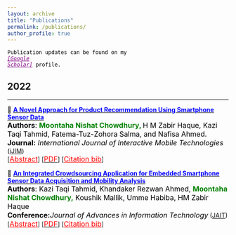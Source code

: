 ```yaml
---
layout: archive
title: "Publications"
permalink: /publications/
author_profile: true
---
```


<code style="color:black;">Publication updates can be found on my <a style ="color:#800080;" href="https://scholar.google.com/citations?user=eYJP5BUAAAAJ&hl=en"><em>[Google Scholar]</em></a> profile.</code>


## 2022
---------
<!-- Paper 02 -->
📌 [<span style="color:Blue">**A Novel Approach for Product Recommendation Using Smartphone Sensor Data**</span>](https://online-journals.org/index.php/i-jim/article/view/31617)<br>
<span style="color:black">
	<font size="3"><strong>Authors</strong>: <strong style="color:green">Moontaha Nishat Chowdhury, </strong> H M Zabir Haque, Kazi Taqi Tahmid, Fatema-Tuz-Zohora Salma, and Nafisa Ahmed. </font>
</span>
<br>
<span style="color:black">
	<font size="3"><strong>Journal:</strong><em> International Journal of Interactive Mobile Technologies</em></font> ([iJIM](https://online-journals.org/index.php/i-jim/issue/view/869))
</span>
<br>
[<a style="color:red;" href="#" onclick="$('#iran2022_abstract').toggle();return false;"><font size="3">Abstract</font></a>] [[<span style ="color:red"><font size="3">PDF</font></span>](https://www.researchgate.net/publication/363155563_A_Novel_Approach_for_Product_Recommendation_Using_Smartphone_Sensor_Data)] [<a style="color:red;" href="#" onclick="$('#iran2022_bib').toggle();return false;"><font size="3">Citation bib</font></a>] 

<div id="iran2022_bib" class="bib" style="display:none;">
	<pre>
		@article{chowdhury2022novel,
		title={A Novel Approach for Product Recommendation Using Smartphone Sensor Data.},
		author={Chowdhury, Moontaha Nishat and Haque, HM and Tahmid, Kazi Taqi and Salma, Fatema-Tuz-Zohora and Ahmed, Nafisa},
		journal={International Journal of Interactive Mobile Technologies},
		volume={16},
		number={16},
		year={2022}
}
	</pre>
</div>

<div id="iran2022_abstract" class="abstract" style="display:none;">
	<p style="text-align:justify; color:black;"> 
		<font size="3">
			Human Activity-based studies have become an omnipresent 
research topic in Machine Learning. Considering the countless impacts of human 
activity on persons' everyday life, we have analyzed the correlation between 
human activity and their product preferences in our study and proposed that 
daily human activity could be a metric for product recommendation models. 
To address this previously unaccounted phenomenon, a new approach is pre
sented in our study that gives real-time recommendations to users by observing 
their activeness in daily life. However, product recommendation systems mostly 
believe in ratings, and the purchase behavior of users instead of investigating the 
precious insights of users' daily activities. But we examined smartphones' GPS 
sensor data using machine learning algorithms to urge insights from users' daily 
activeness and proposed a model for predicting the product of interest of the 
purchasers, based on the activeness of their daily life. Moreover, based on our 
model, we have introduced a prototype of a real-time recommendation system, 
especially for the retail shops that rely on users' implicit data from smartphone 
sensors to form product recommendations. For conducting our study, we devel
oped an android application that-collects embedded smartphone sensor data 
and can detect objects to provide product recommendations and product details. 
Experiment shows, that our proffered daily activeness-based recommendation 
system using smartphone sensor data, performs with a precision of 66%, but 
it is also a promising performance because it does not use customers' explicit 
feedback.
		</font>
	</p>
</div>

<!-- Paper 01 -->
📌 [<span style="color:Blue">**An Integrated Crowdsourcing Application for Embedded Smartphone Sensor Data Acquisition and Mobility Analysis**</span>](http://www.jait.us/index.php?m=content&c=index&a=show&catid=221&id=1258)<br>
<span style="color:black">
	<font size="3"><strong>Authors</strong>: Kazi Taqi Tahmid, Khandaker Rezwan Ahmed, <strong style="color:green">Moontaha Nishat Chowdhury,</strong> Koushik Mallik, Umme Habiba, HM Zabir Haque</font>
</span>
<br>
<span style="color:black">
	<font size="3"><strong>Conference:</strong><em>Journal of Advances in Information Technology</em></font> ([JAIT](http://www.jait.us/index.php?m=content&c=index&a=lists&catid=221))
</span>
<br>
[<a style="color:red;" href="#" onclick="$('#icfirb2022_abstract').toggle();return false;"><font size="3">Abstract</font></a>] [[<span style ="color:red"><font size="3">PDF</font></span>](https://chowdhurymoontaha.github.io/files/JAIT2022/An_Integrated_Crowdsourcing_Application_for_Embedd.pdf)] [<a style="color:red;" href="#" onclick="$('#icfirb2022_bib').toggle();return false;"><font size="3">Citation bib</font></a>] 

<div id="icfirb2022_bib" class="bib" style="display:none;">
	<pre>
		@article{tahmid2022integrated,
		title={An Integrated Crowdsourcing Application for Embedded Smartphone Sensor Data Acquisition and Mobility Analysis},
		author={Tahmid, Kazi Taqi and Ahmed, Khandaker Rezwan and Chowdhury, Moontaha Nishat and Mallik, Koushik and Habiba, Umme and Haque, HM Zabir},
		journal={Journal of Advances in Information Technology Vol},
		volume={13},
		number={5},
		year={2022}
	}
	</pre>
</div>

<div id="icfirb2022_abstract" class="abstract" style="display:none;">
	<p style="text-align:justify; color:black;"> 
		<font size="3">
			The proliferation of smartphones has become a 
ubiquitous platform for acquiring and analyzing data. 
Smartphones' embedded sensors have become an effective 
source for human spatial and activity-based analysis. 
Machine Learning (ML) has made significant progress in 
learning features from these raw sensor data with high 
accuracy. However, domain experts, knowing ML, can apply 
machine learning techniques for various aspects. In this 
research, we have introduced-a smartphone sensor data 
collection and analysis platform for people in general who 
have little or no knowledge of machine learning but can avail 
the services of machine learning for their purpose. We have 
built an Android application for collecting sensor data and 
developed an Automated Machine Learning (AutoML) based 
web platform for data pre-processing, visualization, and 
analysis. Spatial analysis has been conducted on our AutoML 
based web application on GPS sensor data. We evaluated the 
most visited places of our app users using clustering 
techniques. The experiment shows that the DBSCAN 
clustering algorithm gives superior performance over K
means clustering for our spatial analysis on GPS sensor data. 
		</font>
	</p>
</div>


